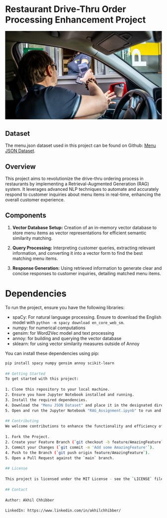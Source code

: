 # Restaurant Drive-Thru Order Processing Enhancement Project
<p align="center">
  <img src="https://github.com/akhilchibber/RAG-Drive-Thru/blob/main/Drive-thru.png?raw=true" alt="earthml Logo">
</p>

## Dataset
The menu.json dataset used in this project can be found on Github: [Menu JSON Dataset](https://gist.githubusercontent.com/xapss/f1bc847ed57236c11f1e810095fa7555/raw/57bfab76abdecb0de83476fae953fac8b8c68378/menu.json). 

## Overview
This project aims to revolutionize the drive-thru ordering process in restaurants by implementing a Retrieval-Augmented Generation (RAG) system. It leverages advanced NLP techniques to automate and accurately respond to customer inquiries about menu items in real-time, enhancing the overall customer experience.

## Components

1. **Vector Database Setup:** Creation of an in-memory vector database to store menu items as vector representations for efficient semantic similarity matching.

2. **Query Processing:** Interpreting customer queries, extracting relevant information, and converting it into a vector form to find the best matching menu items.

3. **Response Generation:** Using retrieved information to generate clear and concise responses to customer inquiries, detailing matched menu items.

# Dependencies
To run the project, ensure you have the following libraries:

- spaCy: For natural language processing. Ensure to download the English model with `python -m spacy download en_core_web_sm`.
- numpy: for numerical computations
- gensim: for Word2Vec model and text processing
- annoy: for building and querying the vector database
- sklearn: for using vector similarity measures outside of Annoy

You can install these dependencies using pip:

```bash
pip install spacy numpy gensim annoy scikit-learn

## Getting Started
To get started with this project:

1. Clone this repository to your local machine.
2. Ensure you have Jupyter Notebook installed and running.
3. Install the required dependencies.
4. Download the "Menu JSON Dataset" and place it in the designated directory.
5. Open and run the Jupyter Notebook "RAG_Assignment.ipynb" to run and evaluate the RAG Assignment.

## Contributing
We welcome contributions to enhance the functionality and efficiency of this script. Feel free to fork, modify, and make pull requests to this repository. To contribute:

1. Fork the Project.
2. Create your Feature Branch (`git checkout -b feature/AmazingFeature`).
3. Commit your Changes (`git commit -m 'Add some AmazingFeature'`).
4. Push to the Branch (`git push origin feature/AmazingFeature`).
5. Open a Pull Request against the `main` branch.

## License

This project is licensed under the MIT License - see the `LICENSE` file for details.

## Contact

Author: Akhil Chhibber

LinkedIn: https://www.linkedin.com/in/akhilchhibber/
